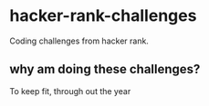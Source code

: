 # hacker-rank-challenges
Coding challenges from hacker rank.
## why am doing these challenges?
To keep fit, through out the year

